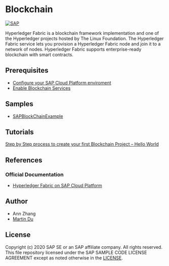 # Blockchain
[![SAP](https://i.imgur.com/iCUn29f.png)](http://cloudplatform.sap.com/)

Hyperledger Fabric is a blockchain framework implementation and one of the Hyperledger projects hosted by The Linux Foundation. The Hyperledger Fabric service lets you provision a Hyperledger Fabric node and join it to a network of nodes. Hyperledger Fabric supports enterprise-ready blockchain with smart contracts. 


## Prerequisites
* [Configure your SAP Cloud Platform enviroment](https://developers.sap.com/uk/tutorials/hcp-cf-getting-started.html)
* [Enable Blockchain Services](https://help.sap.com/viewer/eac557df624246eaacfb99a272f479bb/BLOCKCHAIN/en-US/08ad06c777924a65871a67d149966074.html)

## Samples
* [SAPBlockChainExample](https://github.com/martinambition/SAPBlockChainExample)

## Tutorials
[Step by Step process to create your first Blockchain Project – Hello World](https://blogs.sap.com/2018/08/03/step-by-step-process-to-create-your-first-blockchain-project-hello-world/)

## References
### Official Documentation
* [Hyperledger Fabric on SAP Cloud Platform](https://help.sap.com/viewer/p/HYPERLEDGER_FABRIC)


## Author
* Ann Zhang
* [Martin Du](https://github.com/martinambition)

License
-------

Copyright (c) 2020 SAP SE or an SAP affiliate company. All rights reserved.
This file repository licensed under the SAP SAMPLE CODE LICENSE AGREEMENT except as noted otherwise in the [LICENSE](../LICENSE).